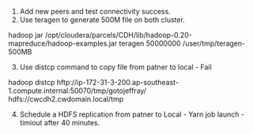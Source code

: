 1. Add new peers and test connectivity success. 
2. Use teragen to generate 500M file on both cluster. 

hadoop jar /opt/cloudera/parcels/CDH/lib/hadoop-0.20-mapreduce/hadoop-examples.jar teragen 50000000 /user/tmp/teragen-500MB

3. Use distcp command to copy file from patner to local - Fail

hadoop distcp hftp://ip-172-31-3-200.ap-southeast-1.compute.internal:50070/tmp/gotojeffray/ hdfs://cwcdh2.cwdomain.local/tmp

4. Schedule a HDFS replication from patner to Local - Yarn job launch - timiout after 40 minutes. 